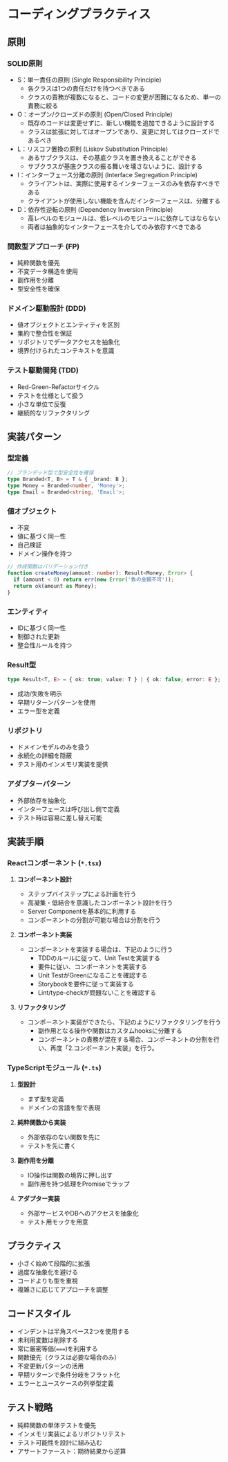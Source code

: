 # コーディングプラクティス

## 原則

### SOLID原則

- S：単一責任の原則 (Single Responsibility Principle)
  - 各クラスは1つの責任だけを持つべきである
  - クラスの責務が複数になると、コードの変更が困難になるため、単一の責務に絞る
- O：オープン/クローズドの原則 (Open/Closed Principle)
  - 既存のコードは変更せずに、新しい機能を追加できるように設計する
  - クラスは拡張に対してはオープンであり、変更に対してはクローズドであるべき
- L：リスコフ置換の原則 (Liskov Substitution Principle)
  - あるサブクラスは、その基底クラスを置き換えることができる
  - サブクラスが基底クラスの振る舞いを壊さないように、設計する
- I：インターフェース分離の原則 (Interface Segregation Principle)
  - クライアントは、実際に使用するインターフェースのみを依存すべきである
  - クライアントが使用しない機能を含んだインターフェースは、分離する
- D：依存性逆転の原則 (Dependency Inversion Principle)
  - 高レベルのモジュールは、低レベルのモジュールに依存してはならない
  - 両者は抽象的なインターフェースを介してのみ依存すべきである

### 関数型アプローチ (FP)

- 純粋関数を優先
- 不変データ構造を使用
- 副作用を分離
- 型安全性を確保

### ドメイン駆動設計 (DDD)

- 値オブジェクトとエンティティを区別
- 集約で整合性を保証
- リポジトリでデータアクセスを抽象化
- 境界付けられたコンテキストを意識

### テスト駆動開発 (TDD)

- Red-Green-Refactorサイクル
- テストを仕様として扱う
- 小さな単位で反復
- 継続的なリファクタリング

## 実装パターン

### 型定義

```typescript
// ブランデッド型で型安全性を確保
type Branded<T, B> = T & { _brand: B };
type Money = Branded<number, 'Money'>;
type Email = Branded<string, 'Email'>;
```

### 値オブジェクト

- 不変
- 値に基づく同一性
- 自己検証
- ドメイン操作を持つ

```typescript
// 作成関数はバリデーション付き
function createMoney(amount: number): Result<Money, Error> {
  if (amount < 0) return err(new Error('負の金額不可'));
  return ok(amount as Money);
}
```

### エンティティ

- IDに基づく同一性
- 制御された更新
- 整合性ルールを持つ

### Result型

```typescript
type Result<T, E> = { ok: true; value: T } | { ok: false; error: E };
```

- 成功/失敗を明示
- 早期リターンパターンを使用
- エラー型を定義

### リポジトリ

- ドメインモデルのみを扱う
- 永続化の詳細を隠蔽
- テスト用のインメモリ実装を提供

### アダプターパターン

- 外部依存を抽象化
- インターフェースは呼び出し側で定義
- テスト時は容易に差し替え可能

## 実装手順

### Reactコンポーネント (`*.tsx`)

1. **コンポーネント設計**

   - ステップバイステップによる計画を行う
   - 高凝集・低結合を意識したコンポーネント設計を行う
   - Server Componentを基本的に利用する
   - コンポーネントの分割が可能な場合は分割を行う

2. **コンポーネント実装**

   - コンポーネントを実装する場合は、下記のように行う
     - TDDのルールに従って、Unit Testを実装する
     - 要件に従い、コンポーネントを実装する
     - Unit TestがGreenになることを確認する
     - Storybookを要件に従って実装する
     - Lint/type-checkが問題ないことを確認する

3. **リファクタリング**

   - コンポーネント実装ができたら、下記のようにリファクタリングを行う
     - 副作用となる操作や関数はカスタムhooksに分離する
     - コンポーネントの責務が混在する場合、コンポーネントの分割を行い、再度「2.コンポーネント実装」を行う。

### TypeScriptモジュール (`*.ts`)

1. **型設計**

   - まず型を定義
   - ドメインの言語を型で表現

2. **純粋関数から実装**

   - 外部依存のない関数を先に
   - テストを先に書く

3. **副作用を分離**

   - IO操作は関数の境界に押し出す
   - 副作用を持つ処理をPromiseでラップ

4. **アダプター実装**
   - 外部サービスやDBへのアクセスを抽象化
   - テスト用モックを用意

## プラクティス

- 小さく始めて段階的に拡張
- 過度な抽象化を避ける
- コードよりも型を重視
- 複雑さに応じてアプローチを調整

## コードスタイル

- インデントは半角スペース2つを使用する
- 未利用変数は削除する
- 常に厳密等価(`===`)を利用する
- 関数優先（クラスは必要な場合のみ）
- 不変更新パターンの活用
- 早期リターンで条件分岐をフラット化
- エラーとユースケースの列挙型定義

## テスト戦略

- 純粋関数の単体テストを優先
- インメモリ実装によるリポジトリテスト
- テスト可能性を設計に組み込む
- アサートファースト：期待結果から逆算
